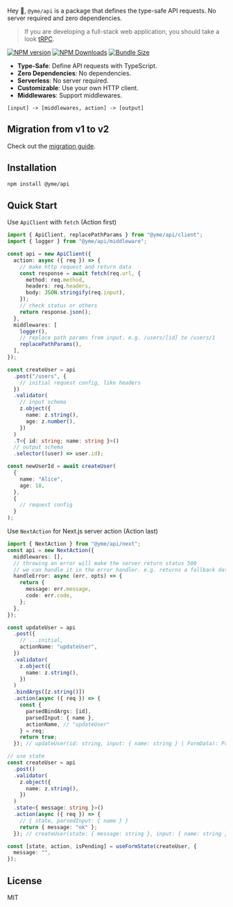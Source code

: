 Hey 👋, `@yme/api` is a package that defines the type-safe API requests. No server required and zero dependencies.

> If you are developing a full-stack web application, you should take a look [tRPC](https://trpc.io/).

[![NPM version](https://img.shields.io/npm/v/@yme/api)](https://www.npmjs.com/package/@yme/api)
[![NPM Downloads](https://img.shields.io/npm/dm/@yme/api)](https://www.npmjs.com/package/@yme/api)
[![Bundle Size](https://badgen.net/bundlephobia/minzip/@yme/api)](https://www.npmjs.com/package/@yme/api)

- **Type-Safe**: Define API requests with TypeScript.
- **Zero Dependencies**: No dependencies.
- **Serverless**: No server required.
- **Customizable**: Use your own HTTP client.
- **Middlewares**: Support middlewares.

```
[input] -> [middlewares, action] -> [output]
```

## Migration from v1 to v2

Check out the [migration guide](./docs/migrations/v1-to-v2.md).

## Installation

```bash
npm install @yme/api
```

## Quick Start

Use `ApiClient` with `fetch` (Action first)

```ts
import { ApiClient, replacePathParams } from "@yme/api/client";
import { logger } from "@yme/api/middleware";

const api = new ApiClient({
  action: async ({ req }) => {
    // make http request and return data
    const response = await fetch(req.url, {
      method: req.method,
      headers: req.headers,
      body: JSON.stringify(req.input),
    });
    // check status or others
    return response.json();
  },
  middlewares: [
    logger(),
    // replace path params from input. e.g. /users/[id] to /users/1
    replacePathParams(),
  ],
});

const createUser = api
  .post("/users", {
    // initial request config, like headers
  })
  .validator(
    // input schema
    z.object({
      name: z.string(),
      age: z.number(),
    })
  )
  .T<{ id: string; name: string }>()
  // output schema
  .selector((user) => user.id);

const newUserId = await createUser(
  {
    name: "Alice",
    age: 18,
  },
  {
    // request config
  }
);
```

Use `NextAction` for Next.js server action (Action last)

```ts
import { NextAction } from "@yme/api/next";
const api = new NextAction({
  middlewares: [],
  // throwing an error will make the server return status 500
  // we can handle it in the error handler. e.g. returns a fallback data with error message
  handleError: async (err, opts) => {
    return {
      message: err.message,
      code: err.code,
    };
  },
});

const updateUser = api
  .post({
    // ...initial,
    actionName: "updateUser",
  })
  .validator(
    z.object({
      name: z.string(),
    })
  )
  .bindArgs([z.string()])
  .action(async ({ req }) => {
    const {
      parsedBindArgs: [id],
      parsedInput: { name },
      actionName, // "updateUser"
    } = req;
    return true;
  }); // updateUser(id: string, input: { name: string } | FormData): Promise<boolean>

// use state
const createUser = api
  .post()
  .validator(
    z.object({
      name: z.string(),
    })
  )
  .state<{ message: string }>()
  .action(async ({ req }) => {
    // { state, parsedInput: { name } }
    return { message: "ok" };
  }); // createUser(state: { message: string }, input: { name: string } | FormData): Promise<{ message: string }>

const [state, action, isPending] = useFormState(createUser, {
  message: "",
});
```

## License

MIT

